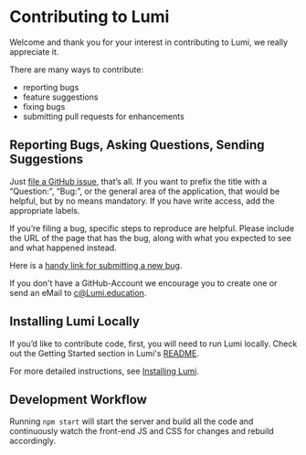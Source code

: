# Contributing to Lumi

Welcome and thank you for your interest in contributing to Lumi, we really appreciate it.

There are many ways to contribute:

-   reporting bugs
-   feature suggestions
-   fixing bugs
-   submitting pull requests for enhancements

## Reporting Bugs, Asking Questions, Sending Suggestions

Just [file a GitHub issue](https://github.com/Lumieducation/Lumi/issues/), that’s all. If you want to prefix the title with a “Question:”, “Bug:”, or the general area of the application, that would be helpful, but by no means mandatory. If you have write access, add the appropriate labels.

If you’re filing a bug, specific steps to reproduce are helpful. Please include the URL of the page that has the bug, along with what you expected to see and what happened instead.

Here is a [handy link for submitting a new bug](https://github.com/Lumieducation/Lumi/issues/new?labels%5B%5D=%5BType%5D%20Bug).

If you don't have a GitHub-Account we encourage you to create one or send an eMail to [c@Lumi.education](c@Lumi.education).

## Installing Lumi Locally

If you’d like to contribute code, first, you will need to run Lumi locally. Check out the Getting Started section in Lumi's [README](https://github.com/Lumieducation/Lumi#getting-started).

For more detailed instructions, see [Installing Lumi](../docs/en/install.md).

## Development Workflow

Running `npm start` will start the server and build all the code and continuously watch the front-end JS and CSS for changes and rebuild accordingly.
